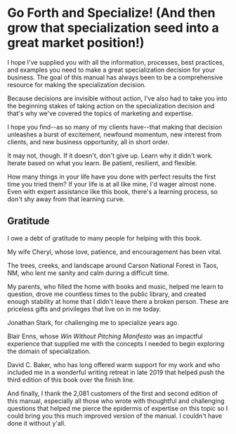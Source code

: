 # Go Forth and Specialize! (And then grow that specialization seed into a great market position!)

I hope I've supplied you with all the information, processes, best practices, and examples you need to make a great specialization decision for your business. The goal of this manual has always been to be a comprehensive resource for making the specialization decision.

Because decisions are invisible without action, I've also had to take you into the beginning stakes of taking action on the specialization decision and that's why we've covered the topics of marketing and expertise.

I hope you find--as so many of my clients have--that making that decision unleashes a burst of excitement, newfound momentum, new interest from clients, and new business opportunity, all in short order.

It may not, though. If it doesn't, don't give up. Learn why it didn't work. Iterate based on what you learn. Be patient, resilient, and flexible. 

How many things in your life have you done with perfect results the first time you tried them? If your life is at all like mine, I'd wager almost none. Even with expert assistance like this book, there's a learning process, so don't shy away from that  learning curve.

## Gratitude

I owe a debt of gratitude to many people for helping with this book.

My wife Cheryl, whose love, patience, and encouragement has been vital.

The trees, creeks, and landscape around Carson National Forest in Taos, NM, who lent me sanity and calm during a difficult time.

My parents, who filled the home with books and music, helped me learn to question, drove me countless times to the public library, and created enough stability at home that I didn't leave there a broken person. These are priceless gifts and privileges that live on in me today.

Jonathan Stark, for challenging me to specialize years ago.

Blair Enns, whose _Win Without Pitching Manifesto_ was an impactful experience that supplied me with the concepts I needed to begin exploring the domain of specialization.

David C. Baker, who has long offered warm support for my work and who included me in a wonderful writing retreat in late 2019 that helped push the third edition of this book over the finish line.

And finally, I thank the 2,081 customers of the first and second edition of this manual, especially all those who wrote with thoughtful and challenging questions that helped me pierce the epidermis of expertise on this topic so I could bring you this much improved version of the manual. I couldn't have done it without y'all.